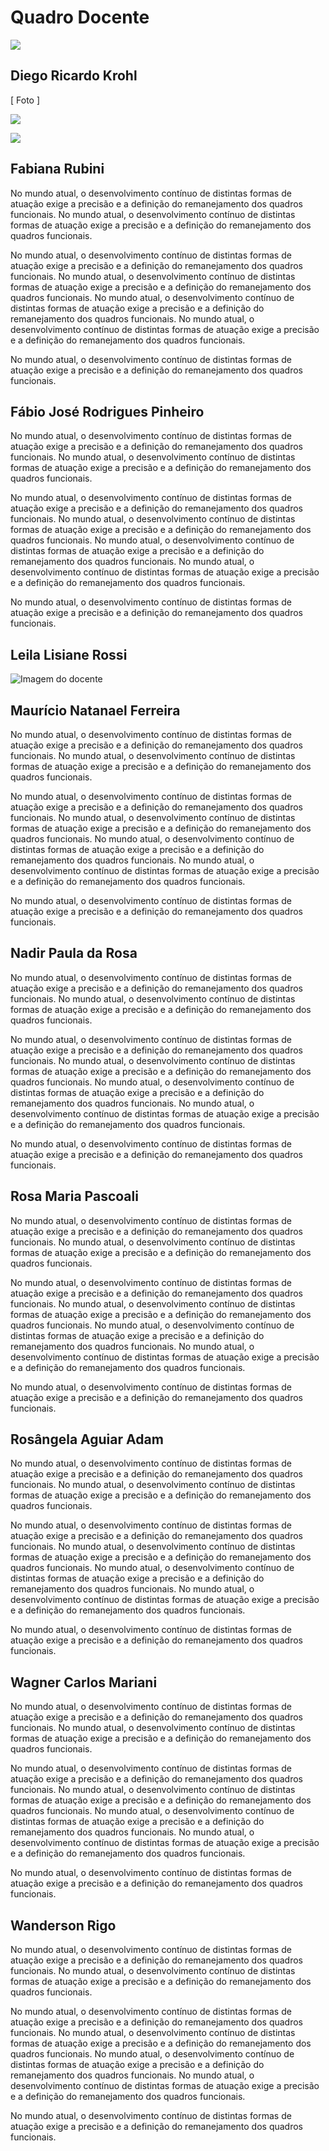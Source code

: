 # Quadro Docente

<a href="../../README.md"><img src="https://img.shields.io/badge/-Voltar%20ao%20in%C3%ADcio-green?style=for-the-badge&color=fc6f03"/></a>

## Diego Ricardo Krohl

[ Foto ]

<a href=""><img src="https://img.shields.io/badge/LinkedIn-red?style=for-the-badge&logo=linkedin&labelColor=0a66c2&color=0a66c2"/></a>

<a href=""><img src="https://img.shields.io/badge/Lattes-red?style=for-the-badge&logo=data:lattes-logo.png&labelColor=0a66c2&color=0a66c2"/></a>


## Fabiana Rubini


No mundo atual, o desenvolvimento contínuo de distintas formas de atuação exige a precisão e a definição do remanejamento dos quadros funcionais. No mundo atual, o desenvolvimento contínuo de distintas formas de atuação exige a precisão e a definição do remanejamento dos quadros funcionais.

No mundo atual, o desenvolvimento contínuo de distintas formas de atuação exige a precisão e a definição do remanejamento dos quadros funcionais. No mundo atual, o desenvolvimento contínuo de distintas formas de atuação exige a precisão e a definição do remanejamento dos quadros funcionais. No mundo atual, o desenvolvimento contínuo de distintas formas de atuação exige a precisão e a definição do remanejamento dos quadros funcionais. No mundo atual, o desenvolvimento contínuo de distintas formas de atuação exige a precisão e a definição do remanejamento dos quadros funcionais.

No mundo atual, o desenvolvimento contínuo de distintas formas de atuação exige a precisão e a definição do remanejamento dos quadros funcionais.

## Fábio José Rodrigues Pinheiro


No mundo atual, o desenvolvimento contínuo de distintas formas de atuação exige a precisão e a definição do remanejamento dos quadros funcionais. No mundo atual, o desenvolvimento contínuo de distintas formas de atuação exige a precisão e a definição do remanejamento dos quadros funcionais.

No mundo atual, o desenvolvimento contínuo de distintas formas de atuação exige a precisão e a definição do remanejamento dos quadros funcionais. No mundo atual, o desenvolvimento contínuo de distintas formas de atuação exige a precisão e a definição do remanejamento dos quadros funcionais. No mundo atual, o desenvolvimento contínuo de distintas formas de atuação exige a precisão e a definição do remanejamento dos quadros funcionais. No mundo atual, o desenvolvimento contínuo de distintas formas de atuação exige a precisão e a definição do remanejamento dos quadros funcionais.

No mundo atual, o desenvolvimento contínuo de distintas formas de atuação exige a precisão e a definição do remanejamento dos quadros funcionais.

## Leila Lisiane Rossi

<img src="../img/leila-lisiane-rossi.png" alt="Imagem do docente">

## Maurício Natanael Ferreira


No mundo atual, o desenvolvimento contínuo de distintas formas de atuação exige a precisão e a definição do remanejamento dos quadros funcionais. No mundo atual, o desenvolvimento contínuo de distintas formas de atuação exige a precisão e a definição do remanejamento dos quadros funcionais.

No mundo atual, o desenvolvimento contínuo de distintas formas de atuação exige a precisão e a definição do remanejamento dos quadros funcionais. No mundo atual, o desenvolvimento contínuo de distintas formas de atuação exige a precisão e a definição do remanejamento dos quadros funcionais. No mundo atual, o desenvolvimento contínuo de distintas formas de atuação exige a precisão e a definição do remanejamento dos quadros funcionais. No mundo atual, o desenvolvimento contínuo de distintas formas de atuação exige a precisão e a definição do remanejamento dos quadros funcionais.

No mundo atual, o desenvolvimento contínuo de distintas formas de atuação exige a precisão e a definição do remanejamento dos quadros funcionais.

## Nadir Paula da Rosa

No mundo atual, o desenvolvimento contínuo de distintas formas de atuação exige a precisão e a definição do remanejamento dos quadros funcionais. No mundo atual, o desenvolvimento contínuo de distintas formas de atuação exige a precisão e a definição do remanejamento dos quadros funcionais.

No mundo atual, o desenvolvimento contínuo de distintas formas de atuação exige a precisão e a definição do remanejamento dos quadros funcionais. No mundo atual, o desenvolvimento contínuo de distintas formas de atuação exige a precisão e a definição do remanejamento dos quadros funcionais. No mundo atual, o desenvolvimento contínuo de distintas formas de atuação exige a precisão e a definição do remanejamento dos quadros funcionais. No mundo atual, o desenvolvimento contínuo de distintas formas de atuação exige a precisão e a definição do remanejamento dos quadros funcionais.

No mundo atual, o desenvolvimento contínuo de distintas formas de atuação exige a precisão e a definição do remanejamento dos quadros funcionais.

## Rosa Maria Pascoali

No mundo atual, o desenvolvimento contínuo de distintas formas de atuação exige a precisão e a definição do remanejamento dos quadros funcionais. No mundo atual, o desenvolvimento contínuo de distintas formas de atuação exige a precisão e a definição do remanejamento dos quadros funcionais.

No mundo atual, o desenvolvimento contínuo de distintas formas de atuação exige a precisão e a definição do remanejamento dos quadros funcionais. No mundo atual, o desenvolvimento contínuo de distintas formas de atuação exige a precisão e a definição do remanejamento dos quadros funcionais. No mundo atual, o desenvolvimento contínuo de distintas formas de atuação exige a precisão e a definição do remanejamento dos quadros funcionais. No mundo atual, o desenvolvimento contínuo de distintas formas de atuação exige a precisão e a definição do remanejamento dos quadros funcionais.

No mundo atual, o desenvolvimento contínuo de distintas formas de atuação exige a precisão e a definição do remanejamento dos quadros funcionais.

## Rosângela Aguiar Adam

No mundo atual, o desenvolvimento contínuo de distintas formas de atuação exige a precisão e a definição do remanejamento dos quadros funcionais. No mundo atual, o desenvolvimento contínuo de distintas formas de atuação exige a precisão e a definição do remanejamento dos quadros funcionais.

No mundo atual, o desenvolvimento contínuo de distintas formas de atuação exige a precisão e a definição do remanejamento dos quadros funcionais. No mundo atual, o desenvolvimento contínuo de distintas formas de atuação exige a precisão e a definição do remanejamento dos quadros funcionais. No mundo atual, o desenvolvimento contínuo de distintas formas de atuação exige a precisão e a definição do remanejamento dos quadros funcionais. No mundo atual, o desenvolvimento contínuo de distintas formas de atuação exige a precisão e a definição do remanejamento dos quadros funcionais.

No mundo atual, o desenvolvimento contínuo de distintas formas de atuação exige a precisão e a definição do remanejamento dos quadros funcionais.

## Wagner Carlos Mariani

No mundo atual, o desenvolvimento contínuo de distintas formas de atuação exige a precisão e a definição do remanejamento dos quadros funcionais. No mundo atual, o desenvolvimento contínuo de distintas formas de atuação exige a precisão e a definição do remanejamento dos quadros funcionais.

No mundo atual, o desenvolvimento contínuo de distintas formas de atuação exige a precisão e a definição do remanejamento dos quadros funcionais. No mundo atual, o desenvolvimento contínuo de distintas formas de atuação exige a precisão e a definição do remanejamento dos quadros funcionais. No mundo atual, o desenvolvimento contínuo de distintas formas de atuação exige a precisão e a definição do remanejamento dos quadros funcionais. No mundo atual, o desenvolvimento contínuo de distintas formas de atuação exige a precisão e a definição do remanejamento dos quadros funcionais.

No mundo atual, o desenvolvimento contínuo de distintas formas de atuação exige a precisão e a definição do remanejamento dos quadros funcionais.

## Wanderson Rigo

No mundo atual, o desenvolvimento contínuo de distintas formas de atuação exige a precisão e a definição do remanejamento dos quadros funcionais. No mundo atual, o desenvolvimento contínuo de distintas formas de atuação exige a precisão e a definição do remanejamento dos quadros funcionais.

No mundo atual, o desenvolvimento contínuo de distintas formas de atuação exige a precisão e a definição do remanejamento dos quadros funcionais. No mundo atual, o desenvolvimento contínuo de distintas formas de atuação exige a precisão e a definição do remanejamento dos quadros funcionais. No mundo atual, o desenvolvimento contínuo de distintas formas de atuação exige a precisão e a definição do remanejamento dos quadros funcionais. No mundo atual, o desenvolvimento contínuo de distintas formas de atuação exige a precisão e a definição do remanejamento dos quadros funcionais.

No mundo atual, o desenvolvimento contínuo de distintas formas de atuação exige a precisão e a definição do remanejamento dos quadros funcionais.
